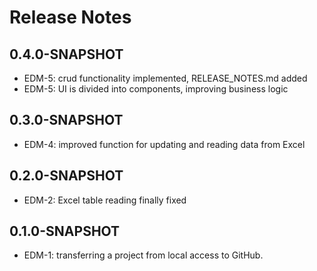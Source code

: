 # Release Notes

## 0.4.0-SNAPSHOT

* EDM-5: crud functionality implemented, RELEASE_NOTES.md added
* EDM-5: UI is divided into components, improving business logic

## 0.3.0-SNAPSHOT

* EDM-4: improved function for updating and reading data from Excel

## 0.2.0-SNAPSHOT

* EDM-2: Excel table reading finally fixed

## 0.1.0-SNAPSHOT

* EDM-1: transferring a project from local access to GitHub.
